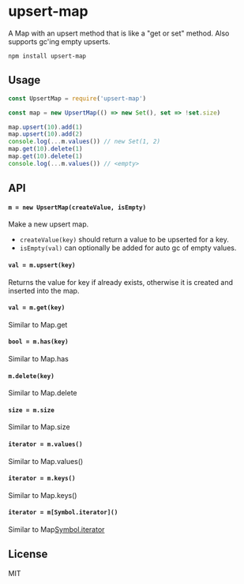 # upsert-map

A Map with an upsert method that is like a "get or set" method.
Also supports gc'ing empty upserts.

```
npm install upsert-map
```

## Usage

``` js
const UpsertMap = require('upsert-map')

const map = new UpsertMap(() => new Set(), set => !set.size)

map.upsert(10).add(1)
map.upsert(10).add(2)
console.log(...m.values()) // new Set(1, 2)
map.get(10).delete(1)
map.get(10).delete(1)
console.log(...m.values()) // <empty>
```

## API

#### `m = new UpsertMap(createValue, isEmpty)`

Make a new upsert map.

* `createValue(key)` should return a value to be upserted for a key.
* `isEmpty(val)` can optionally be added for auto gc of empty values.

#### `val = m.upsert(key)`

Returns the value for key if already exists, otherwise it is created
and inserted into the map.

#### `val = m.get(key)`

Similar to Map.get

#### `bool = m.has(key)`

Similar to Map.has

#### `m.delete(key)`

Similar to Map.delete

#### `size = m.size`

Similar to Map.size

#### `iterator = m.values()`

Similar to Map.values()

#### `iterator = m.keys()`

Similar to Map.keys()

#### `iterator = m[Symbol.iterator]()`

Similar to Map[Symbol.iterator]()

## License

MIT
